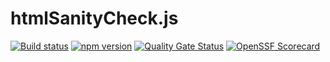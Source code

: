 # htmlSanityCheck.js

[![Build status](https://github.com/uniqueck/htmlSanityCheck.js/actions/workflows/ci.yaml/badge.svg?branch=main)](https://github.com/uniqueck/htmlSanityCheck.js/actions/workflows/ci.yaml)
[![npm version](http://img.shields.io/npm/v/htmlsanitycheck.svg)](https://www.npmjs.com/package/htmlsanitycheck)
[![Quality Gate Status](https://sonarcloud.io/api/project_badges/measure?project=uniqueck_htmlSanityCheck.js&metric=alert_status)](https://sonarcloud.io/summary/new_code?id=uniqueck_htmlSanityCheck.js)
[![OpenSSF Scorecard](https://api.scorecard.dev/projects/github.com/uniqueck/htmlSanityCheck.js/badge)](https://scorecard.dev/viewer/?uri=github.com/uniqueck/htmlSanityCheck.js)
